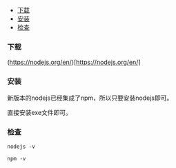 <!-- TOC -->

- [下载](#下载)
- [安装](#安装)
- [检查](#检查)

<!-- /TOC -->

### 下载

(https://nodejs.org/en/)[https://nodejs.org/en/]


### 安装

新版本的nodejs已经集成了npm，所以只要安装nodejs即可。

直接安装exe文件即可。


### 检查

    nodejs -v

    npm -v

    


